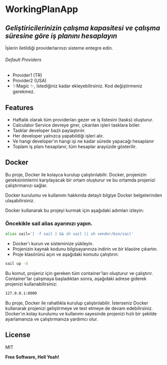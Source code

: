# WorkingPlanApp
## _Geliştiricilerinizin çalışma kapasitesi ve çalışma süresine göre iş planını hesaplayın_

İşlerin iletildiği providerlarınızı sisteme entegre edin.
###### Default Providers
- Provider1 (TR)
- Provider2 (USA)
- ✨Magic ✨, İstediğiniz kadar ekleyebilirsiniz. Kod değiştirmeniz gerekmez.

## Features

- Haftalık olarak tüm providerları gezer ve iş listesini (tasks) oluşturur.
- Calculator Service devreye girer, çıkarılan işleri tasklara böler.
- Tasklar developer bazlı paylaştırılır.
- Her developer yalnızca yapabildiği işleri alır.
- Ve hangi developer'ın hangi işi ne kadar sürede yapacağı hesaplanır
- Toplam iş planı hesaplanır, tüm hesaplar arayüzde gösterilir.
## Docker
Bu proje, Docker ile kolayca kurulup çalıştırılabilir. Docker, projenizin gereksinimlerini karşılayacak bir ortam oluşturur ve bu ortamda projenizi çalıştırmanızı sağlar.

Docker kurulumu ve kullanımı hakkında detaylı bilgiye Docker belgelerinden ulaşabilirsiniz.

Docker kullanarak bu projeyi kurmak için aşağıdaki adımları izleyin:

### Öncekikle sail alias ayarınızı yapın.
```sh
alias sail='[ -f sail ] && sh sail || sh vendor/bin/sail' 
```

- Docker'ı kurun ve sisteminize yükleyin.
- Projenizin kaynak kodunu bilgisayarınıza indirin ve bir klasöre çıkartın.
- Proje klasörünü açın ve aşağıdaki komutu çalıştırın:
```sh
sail up -d
```
Bu komut, projeniz için gereken tüm container'ları oluşturur ve çalıştırır.
Container'lar çalışmaya başladıktan sonra, aşağıdaki adrese giderek projenizi kullanabilirsiniz:
```sh
127.0.0.1:8000
```

Bu proje, Docker ile rahatlıkla kurulup çalıştırılabilir. İsterseniz Docker kullanarak projenizi geliştirmeye ve test etmeye de devam edebilirsiniz. Docker'ın kolay kurulumu ve kullanımı sayesinde projenizi hızlı bir şekilde ayarlamanıza ve çalıştırmanıza yardımcı olur.


## License

MIT

**Free Software, Hell Yeah!**
